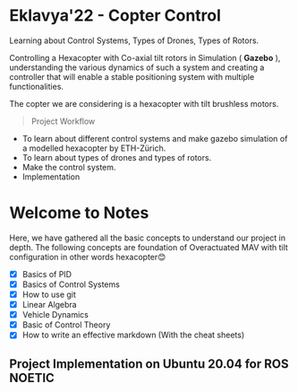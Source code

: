# Eklavya'22 - Copter Control

Learning about Control Systems, Types of Drones, Types of Rotors.

Controlling a Hexacopter with Co-axial tilt rotors in Simulation ( **Gazebo** ), understanding the various dynamics of such a system and creating a controller that will enable a stable positioning system with multiple functionalities.

The copter we are considering is a hexacopter with tilt brushless motors. 


> Project Workflow
- To learn about different control systems and make gazebo simulation of a modelled hexacopter by ETH-Zürich.
- To learn about types of drones and types of rotors.
- Make the control system.
- Implementation

# Welcome to Notes
Here, we have gathered all the basic concepts to understand our project in depth.
The following concepts are foundation of Overactuated MAV with tilt configuration in other words hexacopter😊 
- [x] Basics of PID
- [x] Basics of Control Systems
- [x] How to use git
- [x] Linear Algebra
- [x] Vehicle Dynamics
- [x] Basic of Control Theory
- [x] How to write an effective markdown (With the cheat sheets) 

## Project Implementation on Ubuntu 20.04 for ROS NOETIC

